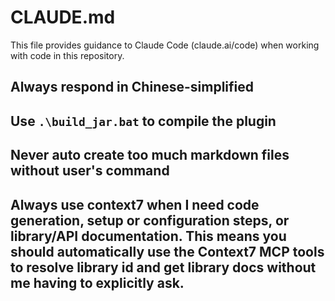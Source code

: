 # CLAUDE.md

This file provides guidance to Claude Code (claude.ai/code) when working with code in this repository.

## Always respond in Chinese-simplified

## Use `.\build_jar.bat` to compile the plugin

## Never auto create too much markdown files without user's command

## Always use context7 when I need code generation, setup or configuration steps, or library/API documentation.  This means you should automatically use the Context7 MCP tools to resolve library id and get library docs without me having to explicitly ask.